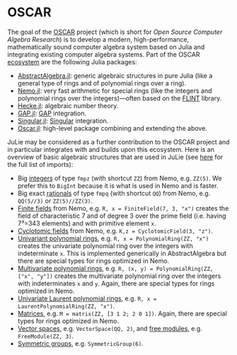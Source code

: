 # OSCAR

The goal of the [OSCAR](https://oscar.computeralgebra.de) project (which is short for *Open Source Computer Algebra Research*) is to develop a modern, high-performance, mathematically sound computer algebra system based on Julia and integrating existing computer algebra systems. Part of the OSCAR [ecosystem](https://oscar.computeralgebra.de/documentation/) are the following Julia packages:

* [AbstractAlgebra.jl](https://nemocas.github.io/AbstractAlgebra.jl/stable/): generic algebraic structures in pure Julia (like a general type of rings and of polynomial rings over a ring).
* [Nemo.jl](https://nemocas.github.io/Nemo.jl/stable/): very fast arithmetic for special rings (like the integers and polynomial rings over the integers)—often based on the [FLINT](https://www.flintlib.org) library.
* [Hecke.jl](http://www.thofma.com/Hecke.jl/stable/): algebraic number theory.
* [GAP.jl](https://oscar-system.github.io/GAP.jl/dev/): [GAP](https://www.gap-system.org) integration.
* [Singular.jl](https://oscar-system.github.io/Singular.jl/dev/): [Singular](https://www.singular.uni-kl.de) integration.
* [Oscar.jl](https://oscar-system.github.io/Oscar.jl/dev/): high-level package combining and extending the above.

JuLie may be considered as a further contribution to the OSCAR project and in particular integrates with and builds upon this ecosystem. Here is an overview of basic algebraic structures that are used in JuLie (see [here](https://github.com/ulthiel/JuLie.jl/blob/master/src/JuLie.jl) for the full list of imports):

* Big [integers](https://nemocas.github.io/Nemo.jl/stable/integer/) of type ```fmpz``` (with shortcut ```ZZ```) from Nemo, e.g. ```ZZ(5)```. We prefer this to ```BigInt``` because it is what is used in Nemo and is faster.
* Big exact [rationals](https://nemocas.github.io/Nemo.jl/stable/rational/) of type ```fmpq``` (with shortcut ```QQ```) from Nemo, e.g. ```QQ(5//3)``` or ```ZZ(5)//ZZ(3)```.
* [Finite fields](https://nemocas.github.io/Nemo.jl/stable/finitefield/) from Nemo, e.g. ```R, x = FiniteField(7, 3, "x")``` creates the field of characteristic 7 and of degree 3 over the prime field (i.e. having 7³=343 elements) and with primitive element ```x```.
* [Cyclotomic fields](https://nemocas.github.io/Nemo.jl/stable/numberfield/#Nemo.CyclotomicField-Tuple{Int64,%20String}) from Nemo, e.g. ```K,z = CyclotomicField(3, "z")```.
* [Univariant polynomial rings](https://nemocas.github.io/Nemo.jl/dev/polynomial/), e.g. ```R, x = PolynomialRing(ZZ, "x")``` creates the  univariate polynomial ring over the integers with indeterminate ```x```. This is implemented generically in AbstractAlgebra but there are special types for rings optimized in Nemo.
* [Multivariate polynomial rings](https://nemocas.github.io/Nemo.jl/dev/mpolynomial/), e.g. ```R, (x, y) = PolynomialRing(ZZ, ["x", "y"])``` creates the multivariate polynomial ring over the integers with indeterminates ```x``` and ```y```. Again, there are special types for rings optimized in Nemo.
* [Univariate Laurent polynomial rings](https://nemocas.github.io/AbstractAlgebra.jl/stable/laurent_polynomial/), e.g. ```R, x = LaurentPolynomialRing(ZZ, "x")```.
* [Matrices](https://nemocas.github.io/Nemo.jl/stable/matrix/), e.g. ```M = matrix(ZZ, [3 1 2; 2 0 1])```. Again, there are special types for rings optimized in Nemo.
* [Vector spaces](https://nemocas.github.io/AbstractAlgebra.jl/stable/free_module/), e.g. ```VectorSpace(QQ, 2)```, and [free modules](https://nemocas.github.io/AbstractAlgebra.jl/stable/free_module/), e.g. ```FreeModule(ZZ, 3)```.
* [Symmetric groups](https://nemocas.github.io/AbstractAlgebra.jl/stable/perm/), e.g. ```SymmetricGroup(6)```.
